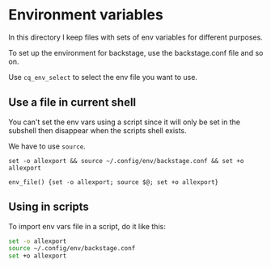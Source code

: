 # Environment variables

In this directory I keep files with sets of env variables for different purposes.

To set up the environment for backstage, use the backstage.conf file and so on.

Use `cq_env_select` to select the env file you want to use.

## Use a file in current shell

You can't set the env vars using a script since it will only be set in the subshell
then disappear when the scripts shell exists.

We have to use `source`.

`set -o allexport && source ~/.config/env/backstage.conf && set +o allexport`

`env_file() {set -o allexport; source $@; set +o allexport}`

## Using in scripts

To import env vars file in a script, do it like this:

```sh
set -o allexport
source ~/.config/env/backstage.conf
set +o allexport
```
